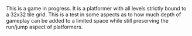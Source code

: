 This is a game in progress. It is a platformer with all levels strictly bound to a 32x32 tile grid. This is a test in some aspects as to how much depth of gameplay can be added to a limited space while still preserving the run/jump aspect of platformers.
